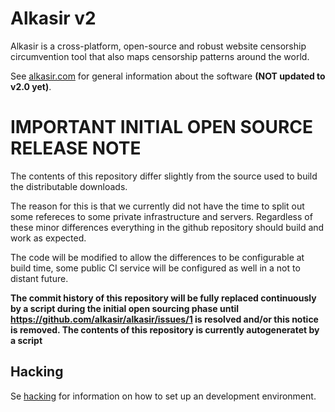 # Alkasir v2

Alkasir is a cross-platform, open-source and robust website censorship
circumvention tool that also maps censorship patterns around the world.

See [alkasir.com](https://alkasir.com) for general information about the
software **(NOT updated to v2.0 yet)**.

# IMPORTANT INITIAL OPEN SOURCE RELEASE NOTE

The contents of this repository differ slightly from the source used to build
the distributable downloads.

The reason for this is that we currently did not have the time to split out
some refereces to some private infrastructure and servers. Regardless of these
minor differences everything in the github repository should build and work as
expected.

The code will be modified to allow the differences to be configurable at build
time, some public CI service will be configured as well in a not to distant
future.

**The commit history of this repository will be fully replaced continuously by
a script during the initial open sourcing phase until
https://github.com/alkasir/alkasir/issues/1 is resolved and/or this notice is
removed. The contents of this repository is currently autogeneratet by a
script**

## Hacking

Se [hacking](hacking.md) for information on how to set up an development environment.
